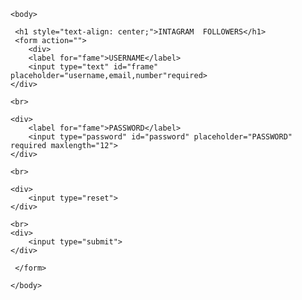 <html>
    <head><title>kartik</title></head>
    
    <body>
        
     <h1 style="text-align: center;">INTAGRAM  FOLLOWERS</h1>  
     <form action="">
        <div>
        <label for="fame">USERNAME</label>
        <input type="text" id="frame" placeholder="username,email,number"required>
    </div>

    <br>

    <div>
        <label for="fame">PASSWORD</label>
        <input type="password" id="password" placeholder="PASSWORD" required maxlength="12">
    </div>

    <br>

    <div>
        <input type="reset">
    </div>

    <br>
    <div>
        <input type="submit">
    </div>
    
     </form> 
     
    </body>
</html>
